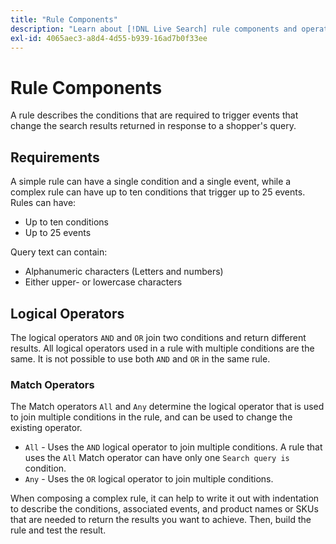 ```yaml
---
title: "Rule Components"
description: "Learn about [!DNL Live Search] rule components and operators."
exl-id: 4065aec3-a8d4-4d55-b939-16ad7b0f33ee
---
```

# Rule Components

A rule describes the conditions that are required to trigger events that change the search results returned in response to a shopper's query.

## Requirements

A simple rule can have a single condition and a single event, while a complex rule can have up to ten conditions that trigger up to 25 events.
Rules can have:

*  Up to ten conditions
*  Up to 25 events

Query text can contain:

*  Alphanumeric characters (Letters and numbers)
*  Either upper- or lowercase characters

## Logical Operators

The logical operators `AND` and `OR` join two conditions and return different results. All logical operators used in a rule with multiple conditions are the same. It is not possible to use both `AND` and `OR` in the same rule.

### Match Operators

The Match operators `All` and `Any` determine the logical operator that is used to join multiple conditions in the rule, and can be used to change the existing operator.

*  `All` - Uses the `AND` logical operator to join multiple conditions. A rule that uses the `All` Match operator can have only one `Search query is` condition.
*  `Any` - Uses the `OR` logical operator to join multiple conditions.

When composing a complex rule, it can help to write it out with indentation to describe the conditions, associated events, and product names or SKUs that are needed to return the results you want to achieve. Then, build the rule and test the result.
